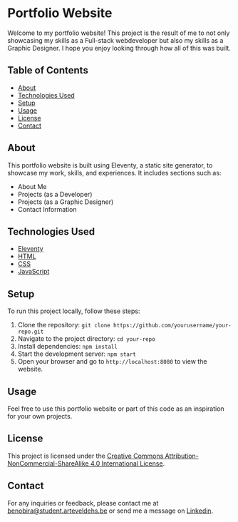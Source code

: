 # Portfolio Website

Welcome to my portfolio website! This project is the result of me to not only showcasing my skills as a Full-stack webdeveloper but also my skills as a Graphic Designer. I hope you enjoy looking through how all of this was built.

## Table of Contents

- [About](#about)
- [Technologies Used](#technologies-used)
- [Setup](#setup)
- [Usage](#usage)
- [License](#license)
- [Contact](#contact)

## About

This portfolio website is built using Eleventy, a static site generator, to showcase my work, skills, and experiences. It includes sections such as:
- About Me
- Projects (as a Developer)
- Projects (as a Graphic Designer)
- Contact Information

## Technologies Used

- [Eleventy](https://www.11ty.dev/)
- [HTML](https://developer.mozilla.org/en-US/docs/Web/HTML)
- [CSS](https://developer.mozilla.org/en-US/docs/Web/CSS)
- [JavaScript](https://developer.mozilla.org/en-US/docs/Web/JavaScript)

## Setup

To run this project locally, follow these steps:

1. Clone the repository: `git clone https://github.com/yourusername/your-repo.git`
2. Navigate to the project directory: `cd your-repo`
3. Install dependencies: `npm install`
4. Start the development server: `npm start`
5. Open your browser and go to `http://localhost:8080` to view the website.

## Usage

Feel free to use this portfolio website or part of this code as an inspiration for your own projects.

## License

This project is licensed under the [Creative Commons Attribution-NonCommercial-ShareAlike 4.0 International License](https://creativecommons.org/licenses/by-nc-sa/4.0/).

## Contact

For any inquiries or feedback, please contact me at [benobira@student.arteveldehs.be](mailto:benobira@student.arteveldehs.be) or send me a message on [Linkedin](https://www.linkedin.com/in/beno%C3%AEt-biraguma-48422a194/).